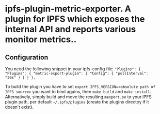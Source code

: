 # ipfs-plugin-metric-exporter. A plugin for IPFS which exposes the internal API and reports various monitor metrics..

## Configuration

You need the following snippet in your ipfs-config file:
`
"Plugins": {
    "Plugins": {
      "metric-export-plugin": {
        "Config": {
          "pollInterval": "30s"
        }
      }
    }
  },
`

To build the plugin you have to set ```export IPFS_VERSION=<absolute path of IPFS source>``` you want to bind agains, then ```make build``` and ```make install```.
Alternatively, simply build and move the resulting ```mexport.so``` to your IPFS plugin path, per default ```~/.ipfs/plugins``` (create the plugins directoy if it doesn't exist).
